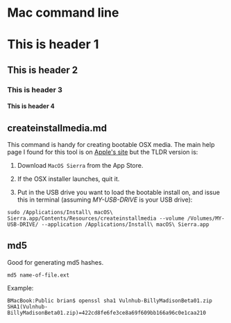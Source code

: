 Mac command line
==================
# This is header 1
## This is header 2
### This is header 3
#### This is header 4

createinstallmedia.md
--------
This command is handy for creating bootable OSX media.  The main help page I found for this tool is on [Apple's site](https://support.apple.com/en-us/HT201372) but the TLDR version is:

1. Download `MacOS Sierra` from the App Store.

2. If the OSX installer launches, quit it.

3. Put in the USB drive you want to load the bootable install on, and issue this in terminal (assuming *MY-USB-DRIVE* is your USB drive):

`sudo /Applications/Install\ macOS\ Sierra.app/Contents/Resources/createinstallmedia --volume /Volumes/MY-USB-DRIVE/ --application /Applications/Install\ macOS\ Sierra.app`

md5
--------
Good for generating md5 hashes.

`md5 name-of-file.ext`

Example:

````
BMacBook:Public brian$ openssl sha1 Vulnhub-BillyMadisonBeta01.zip 
SHA1(Vulnhub-BillyMadisonBeta01.zip)=422cd8fe6fe3ce8a69f609bb166a96c0e1caa210
````
